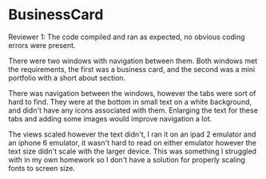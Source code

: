 # BusinessCard
Reviewer 1:
The code compiled and ran as expected, no obvious coding errors were present. 

There were two windows with navigation between them. Both windows met the requirements, the first was a business card, and the second was a mini portfolio with a short about section. 

There was navigation between the windows, however the tabs were sort of hard to find. They were at the bottom in small text on a white background, and didn't have any icons associated with them. Enlarging the text for these tabs and adding some images would improve navigation a lot. 

The views scaled however the text didn't, I ran it on an ipad 2 emulator and an iphone 6 emulator, it wasn't hard to read on either emulator however the text size didn't scale with the larger device. This was something I struggled with in my own homework so I don't have a solution for properly scaling fonts to screen size. 
